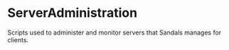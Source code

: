 # ServerAdministration
Scripts used to administer and monitor servers that Sandals manages for clients.
